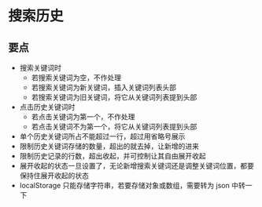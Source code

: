 # 搜索历史

## 要点

- 搜索关键词时
  - 若搜索关键词为空，不作处理
  - 若搜索关键词为新关键词，插入关键词列表头部
  - 若搜索关键词为旧关键词，将它从关键词列表提到头部
- 点击历史关键词时
  - 若点击关键词为第一个，不作处理
  - 若点击关键词不为第一个，将它从关键词列表提到头部
- 单个历史关键词所占不能超过一行，超过用省略号展示
- 限制历史关键词存储的数量，超出的就去掉，让新增的进来
- 限制历史记录的行数，超出收起，并可控制让其自由展开收起
- 展开收起的状态一旦设置了，无论新增搜索关键词还是调整关键词位置，都要保持住展开收起的状态
- localStorage 只能存储字符串，若要存储对象或数组，需要转为 json 中转一下
